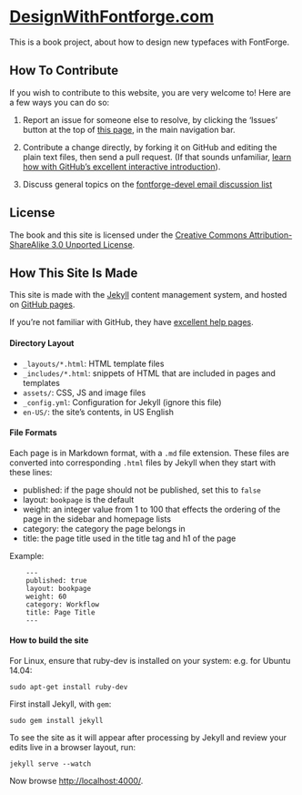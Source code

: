 <!---
See [gh-branch](https://github.com/fontforge/designwithfontforge.com/tree/gh-pages/) for project files.
-->

[DesignWithFontforge.com](http://designwithfontforge.com)
=======================

This is a book project, about how to design new typefaces with FontForge.

## How To Contribute

If you wish to contribute to this website, you are very welcome to! Here are a few ways you can do so:

1. Report an issue for someone else to resolve, by clicking the ‘Issues’ button at the top of [this page](http://github.com/fontforge/designwithfontforge.com), in the main navigation bar.

2. Contribute a change directly, by forking it on GitHub and editing the plain text files, then send a pull request. (If that sounds unfamiliar, [learn how with GitHub’s excellent interactive introduction](https://help.github.com)).

3. Discuss general topics on the [fontforge-devel email discussion list](http://fontforge.10959.n7.nabble.com/Developer-f3.html) 

## License

The book and this site is licensed under the [Creative Commons Attribution-ShareAlike 3.0 Unported License](http://creativecommons.org/licenses/by-sa/3.0/).

## How This Site Is Made

This site is made with the [Jekyll](http://jekyllrb.com/docs/home/) content management system, and hosted on [GitHub pages](http://pages.github.com).

If you’re not familiar with GitHub, they have [excellent help pages](https://help.github.com).

#### Directory Layout

- `_layouts/*.html`: HTML template files
- `_includes/*.html`: snippets of HTML that are included in pages and templates
- `assets/`: CSS, JS and image files
- `_config.yml`: Configuration for Jekyll (ignore this file)
- `en-US/`: the site’s contents, in US English

#### File Formats

Each page is in Markdown format, with a `.md` file extension. These files are converted into corresponding `.html` files by Jekyll when they start with these lines:

- published: if the page should not be published, set this to `false`
- layout: `bookpage` is the default
- weight: an integer value from 1 to 100 that effects the ordering of the page in the sidebar and homepage lists
- category: the category the page belongs in
- title: the page title used in the title tag and h1 of the page

Example:

```
    ---
    published: true
    layout: bookpage
    weight: 60
    category: Workflow
    title: Page Title
    ---
```

#### How to build the site

For Linux, ensure that ruby-dev is installed on your system: e.g. for Ubuntu 14.04:
    
    sudo apt-get install ruby-dev

First install Jekyll, with `gem`:

    sudo gem install jekyll

To see the site as it will appear after processing by Jekyll and review your edits live in a browser layout, run:

    jekyll serve --watch

Now browse [http://localhost:4000/](http://localhost:4000/).
